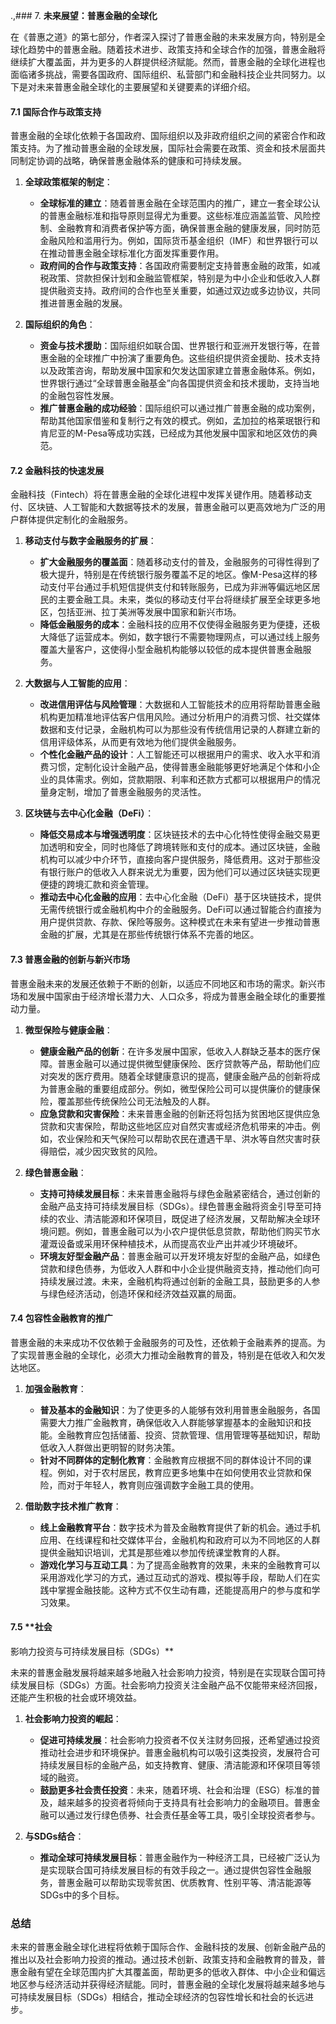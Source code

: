 .,### 7. **未来展望：普惠金融的全球化**

在《普惠之道》的第七部分，作者深入探讨了普惠金融的未来发展方向，特别是全球化趋势中的普惠金融。随着技术进步、政策支持和全球合作的加强，普惠金融将继续扩大覆盖面，并为更多的人群提供经济赋能。然而，普惠金融的全球化进程也面临诸多挑战，需要各国政府、国际组织、私营部门和金融科技企业共同努力。以下是对未来普惠金融全球化的主要展望和关键要素的详细介绍。

#### 7.1 **国际合作与政策支持**

普惠金融的全球化依赖于各国政府、国际组织以及非政府组织之间的紧密合作和政策支持。为了推动普惠金融的全球发展，国际社会需要在政策、资金和技术层面共同制定协调的战略，确保普惠金融体系的健康和可持续发展。

1. **全球政策框架的制定**：
   - **全球标准的建立**：随着普惠金融在全球范围内的推广，建立一套全球公认的普惠金融标准和指导原则显得尤为重要。这些标准应涵盖监管、风险控制、金融教育和消费者保护等方面，确保普惠金融的健康发展，同时防范金融风险和滥用行为。例如，国际货币基金组织（IMF）和世界银行可以在推动普惠金融全球标准化方面发挥重要作用。
   - **政府间的合作与政策支持**：各国政府需要制定支持普惠金融的政策，如减税政策、贷款担保计划和金融监管框架，特别是为中小企业和低收入人群提供融资支持。政府间的合作也至关重要，如通过双边或多边协议，共同推进普惠金融的发展。

2. **国际组织的角色**：
   - **资金与技术援助**：国际组织如联合国、世界银行和亚洲开发银行等，在普惠金融的全球推广中扮演了重要角色。这些组织提供资金援助、技术支持以及政策咨询，帮助发展中国家和欠发达国家建立普惠金融体系。例如，世界银行通过“全球普惠金融基金”向各国提供资金和技术援助，支持当地的金融包容性发展。
   - **推广普惠金融的成功经验**：国际组织可以通过推广普惠金融的成功案例，帮助其他国家借鉴和复制行之有效的模式。例如，孟加拉的格莱珉银行和肯尼亚的M-Pesa等成功实践，已经成为其他发展中国家和地区效仿的典范。

#### 7.2 **金融科技的快速发展**

金融科技（Fintech）将在普惠金融的全球化进程中发挥关键作用。随着移动支付、区块链、人工智能和大数据等技术的发展，普惠金融可以更高效地为广泛的用户群体提供定制化的金融服务。

1. **移动支付与数字金融服务的扩展**：
   - **扩大金融服务的覆盖面**：随着移动支付的普及，金融服务的可得性得到了极大提升，特别是在传统银行服务覆盖不足的地区。像M-Pesa这样的移动支付平台通过手机短信提供支付和转账服务，已成为非洲等偏远地区居民的主要金融工具。未来，类似的移动支付平台将继续扩展至全球更多地区，包括亚洲、拉丁美洲等发展中国家和新兴市场。
   - **降低金融服务的成本**：金融科技的应用不仅使得金融服务更为便捷，还极大降低了运营成本。例如，数字银行不需要物理网点，可以通过线上服务覆盖大量客户，这使得小型金融机构能够以较低的成本提供普惠金融服务。

2. **大数据与人工智能的应用**：
   - **改进信用评估与风险管理**：大数据和人工智能技术的应用将帮助普惠金融机构更加精准地评估客户信用风险。通过分析用户的消费习惯、社交媒体数据和支付记录，金融机构可以为那些没有传统信用记录的人群建立新的信用评级体系，从而更有效地为他们提供金融服务。
   - **个性化金融产品的设计**：人工智能还可以根据用户的需求、收入水平和消费习惯，定制化设计金融产品，使得普惠金融能够更好地满足个体和小企业的具体需求。例如，贷款期限、利率和还款方式都可以根据用户的情况量身定制，增加了普惠金融服务的灵活性。

3. **区块链与去中心化金融（DeFi）**：
   - **降低交易成本与增强透明度**：区块链技术的去中心化特性使得金融交易更加透明和安全，同时也降低了跨境转账和支付的成本。通过区块链，金融机构可以减少中介环节，直接向客户提供服务，降低费用。这对于那些没有银行账户的低收入人群来说尤为重要，因为他们可以通过区块链实现更便捷的跨境汇款和资金管理。
   - **推动去中心化金融的应用**：去中心化金融（DeFi）基于区块链技术，提供无需传统银行或金融机构中介的金融服务。DeFi可以通过智能合约直接为用户提供贷款、存款、保险等服务。这种模式在未来有望进一步推动普惠金融的扩展，尤其是在那些传统银行体系不完善的地区。

#### 7.3 **普惠金融的创新与新兴市场**

普惠金融未来的发展还依赖于不断的创新，以适应不同地区和市场的需求。新兴市场和发展中国家由于经济增长潜力大、人口众多，将成为普惠金融全球化的重要推动力量。

1. **微型保险与健康金融**：
   - **健康金融产品的创新**：在许多发展中国家，低收入人群缺乏基本的医疗保障。普惠金融可以通过提供微型健康保险、医疗贷款等产品，帮助他们应对突发的医疗费用。随着全球健康意识的提高，健康金融产品的创新将成为普惠金融的重要组成部分。例如，微型保险公司可以提供廉价的健康保险，覆盖那些传统保险公司无法触及的人群。
   - **应急贷款和灾害保险**：未来普惠金融的创新还将包括为贫困地区提供应急贷款和灾害保险，帮助这些地区应对自然灾害或经济危机带来的冲击。例如，农业保险和天气保险可以帮助农民在遭遇干旱、洪水等自然灾害时获得赔偿，减少因灾致贫的风险。

2. **绿色普惠金融**：
   - **支持可持续发展目标**：未来普惠金融将与绿色金融紧密结合，通过创新的金融产品支持可持续发展目标（SDGs）。绿色普惠金融将资金引导至可持续的农业、清洁能源和环保项目，既促进了经济发展，又帮助解决全球环境问题。例如，普惠金融可以为小农户提供低息贷款，帮助他们购买节水灌溉设备或采用环保种植技术，从而提高农业产出并减少环境破坏。
   - **环境友好型金融产品**：普惠金融可以开发环境友好型的金融产品，如绿色贷款和绿色债券，为低收入人群和中小企业提供融资支持，推动他们向可持续发展过渡。未来，金融机构将通过创新的金融工具，鼓励更多的人参与绿色经济活动，创造环保和经济效益双赢的局面。

#### 7.4 **包容性金融教育的推广**

普惠金融的未来成功不仅依赖于金融服务的可及性，还依赖于金融素养的提高。为了实现普惠金融的全球化，必须大力推动金融教育的普及，特别是在低收入和欠发达地区。

1. **加强金融教育**：
   - **普及基本的金融知识**：为了使更多的人能够有效利用普惠金融服务，各国需要大力推广金融教育，确保低收入人群能够掌握基本的金融知识和技能。金融教育应包括储蓄、投资、贷款管理、信用管理等基础知识，帮助低收入人群做出更明智的财务决策。
   - **针对不同群体的定制化教育**：金融教育应根据不同的群体设计不同的课程。例如，对于农村居民，教育应更多地集中在如何使用农业贷款和保险，而对于年轻人，教育则应强调数字金融工具的使用。

2. **借助数字技术推广教育**：
   - **线上金融教育平台**：数字技术为普及金融教育提供了新的机会。通过手机应用、在线课程和社交媒体平台，金融机构和政府可以为不同地区的人群提供金融知识培训，尤其是那些难以参加传统课堂教育的人群。
   - **游戏化学习与互动工具**：为了提高金融教育的效果，未来的金融教育可以采用游戏化学习的方式，通过互动式的游戏、模拟等手段，帮助人们在实践中掌握金融技能。这种方式不仅生动有趣，还能提高用户的参与度和学习效果。

#### 7.5 **社会

影响力投资与可持续发展目标（SDGs）**

未来的普惠金融发展将越来越多地融入社会影响力投资，特别是在实现联合国可持续发展目标（SDGs）方面。社会影响力投资关注金融产品不仅能带来经济回报，还能产生积极的社会或环境效益。

1. **社会影响力投资的崛起**：
   - **促进可持续发展**：社会影响力投资者不仅关注财务回报，还希望通过投资推动社会进步和环境保护。普惠金融机构可以吸引这类投资，发展符合可持续发展目标的金融产品，如支持教育、健康、清洁能源和环保项目等领域的融资。
   - **鼓励更多社会责任投资**：未来，随着环境、社会和治理（ESG）标准的普及，越来越多的投资者将倾向于支持具有社会影响力的金融项目。普惠金融可以通过发行绿色债券、社会责任基金等工具，吸引全球投资者参与。

2. **与SDGs结合**：
   - **推动全球可持续发展目标**：普惠金融作为一种经济工具，已经被广泛认为是实现联合国可持续发展目标的有效手段之一。通过提供包容性金融服务，普惠金融可以帮助实现零贫困、优质教育、性别平等、清洁能源等SDGs中的多个目标。

### 总结

未来的普惠金融全球化进程将依赖于国际合作、金融科技的发展、创新金融产品的推出以及社会影响力投资的推动。通过技术创新、政策支持和金融教育的普及，普惠金融有望在全球范围内扩大其覆盖面，帮助更多的低收入群体、中小企业和偏远地区参与经济活动并获得经济赋能。同时，普惠金融的全球化发展将越来越多地与可持续发展目标（SDGs）相结合，推动全球经济的包容性增长和社会的长远进步。